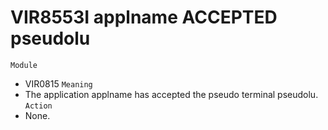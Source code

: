 # VIR8553I applname ACCEPTED pseudolu
`Module`
- VIR0815
`Meaning`
- The application applname has accepted the pseudo terminal pseudolu.
`Action`
- None.
